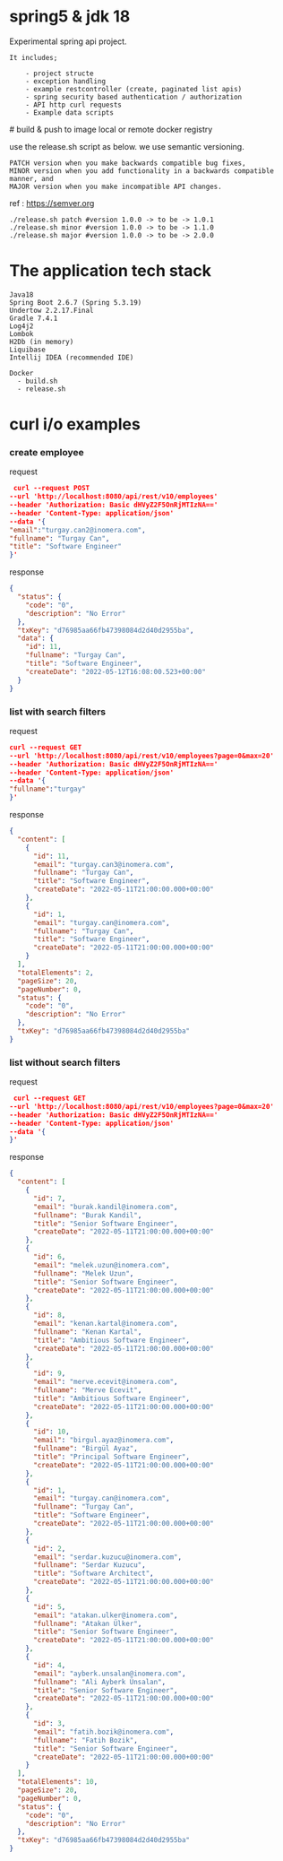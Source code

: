 # spring5 & jdk 18

 Experimental spring api project.

    It includes;
    
        - project structe
        - exception handling
        - example restcontroller (create, paginated list apis)
        - spring security based authentication / authorization
        - API http curl requests
        - Example data scripts

# build & push to image local or remote docker registry 

use the release.sh script as below. we use semantic versioning.

    PATCH version when you make backwards compatible bug fixes,
    MINOR version when you add functionality in a backwards compatible manner, and
    MAJOR version when you make incompatible API changes.
    
ref : https://semver.org

    ./release.sh patch #version 1.0.0 -> to be -> 1.0.1
    ./release.sh minor #version 1.0.0 -> to be -> 1.1.0
    ./release.sh major #version 1.0.0 -> to be -> 2.0.0

# The application tech stack

    Java18
    Spring Boot 2.6.7 (Spring 5.3.19)
    Undertow 2.2.17.Final
    Gradle 7.4.1
    Log4j2
    Lombok
    H2Db (in memory)
    Liquibase
    Intellij IDEA (recommended IDE)
    
    Docker 
      - build.sh
      - release.sh

# curl i/o examples

### create employee

request

```json
 curl --request POST
--url 'http://localhost:8080/api/rest/v10/employees'
--header 'Authorization: Basic dHVyZ2F5OnRjMTIzNA=='
--header 'Content-Type: application/json'
--data '{
"email":"turgay.can2@inomera.com",
"fullname": "Turgay Can",
"title": "Software Engineer"
}'
```

response

```json lines
{
  "status": {
    "code": "0",
    "description": "No Error"
  },
  "txKey": "d76985aa66fb47398084d2d40d2955ba",
  "data": {
    "id": 11,
    "fullname": "Turgay Can",
    "title": "Software Engineer",
    "createDate": "2022-05-12T16:08:00.523+00:00"
  }
}
```

### list with search filters

request

```json
curl --request GET
--url 'http://localhost:8080/api/rest/v10/employees?page=0&max=20'
--header 'Authorization: Basic dHVyZ2F5OnRjMTIzNA=='
--header 'Content-Type: application/json'
--data '{
"fullname":"turgay"
}'
```

response

```json lines
{
  "content": [
    {
      "id": 11,
      "email": "turgay.can3@inomera.com",
      "fullname": "Turgay Can",
      "title": "Software Engineer",
      "createDate": "2022-05-11T21:00:00.000+00:00"
    },
    {
      "id": 1,
      "email": "turgay.can@inomera.com",
      "fullname": "Turgay Can",
      "title": "Software Engineer",
      "createDate": "2022-05-11T21:00:00.000+00:00"
    }
  ],
  "totalElements": 2,
  "pageSize": 20,
  "pageNumber": 0,
  "status": {
    "code": "0",
    "description": "No Error"
  },
  "txKey": "d76985aa66fb47398084d2d40d2955ba"
}
```

### list without search filters

request

```json
 curl --request GET
--url 'http://localhost:8080/api/rest/v10/employees?page=0&max=20'
--header 'Authorization: Basic dHVyZ2F5OnRjMTIzNA=='
--header 'Content-Type: application/json'
--data '{
}'
```

response

```json lines
{
  "content": [
    {
      "id": 7,
      "email": "burak.kandil@inomera.com",
      "fullname": "Burak Kandil",
      "title": "Senior Software Engineer",
      "createDate": "2022-05-11T21:00:00.000+00:00"
    },
    {
      "id": 6,
      "email": "melek.uzun@inomera.com",
      "fullname": "Melek Uzun",
      "title": "Senior Software Engineer",
      "createDate": "2022-05-11T21:00:00.000+00:00"
    },
    {
      "id": 8,
      "email": "kenan.kartal@inomera.com",
      "fullname": "Kenan Kartal",
      "title": "Ambitious Software Engineer",
      "createDate": "2022-05-11T21:00:00.000+00:00"
    },
    {
      "id": 9,
      "email": "merve.ecevit@inomera.com",
      "fullname": "Merve Ecevit",
      "title": "Ambitious Software Engineer",
      "createDate": "2022-05-11T21:00:00.000+00:00"
    },
    {
      "id": 10,
      "email": "birgul.ayaz@inomera.com",
      "fullname": "Birgül Ayaz",
      "title": "Principal Software Engineer",
      "createDate": "2022-05-11T21:00:00.000+00:00"
    },
    {
      "id": 1,
      "email": "turgay.can@inomera.com",
      "fullname": "Turgay Can",
      "title": "Software Engineer",
      "createDate": "2022-05-11T21:00:00.000+00:00"
    },
    {
      "id": 2,
      "email": "serdar.kuzucu@inomera.com",
      "fullname": "Serdar Kuzucu",
      "title": "Software Architect",
      "createDate": "2022-05-11T21:00:00.000+00:00"
    },
    {
      "id": 5,
      "email": "atakan.ulker@inomera.com",
      "fullname": "Atakan Ülker",
      "title": "Senior Software Engineer",
      "createDate": "2022-05-11T21:00:00.000+00:00"
    },
    {
      "id": 4,
      "email": "ayberk.unsalan@inomera.com",
      "fullname": "Ali Ayberk Ünsalan",
      "title": "Senior Software Engineer",
      "createDate": "2022-05-11T21:00:00.000+00:00"
    },
    {
      "id": 3,
      "email": "fatih.bozik@inomera.com",
      "fullname": "Fatih Bozik",
      "title": "Senior Software Engineer",
      "createDate": "2022-05-11T21:00:00.000+00:00"
    }
  ],
  "totalElements": 10,
  "pageSize": 20,
  "pageNumber": 0,
  "status": {
    "code": "0",
    "description": "No Error"
  },
  "txKey": "d76985aa66fb47398084d2d40d2955ba"
}
```
